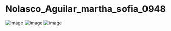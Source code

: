# Nolasco_Aguilar_martha_sofia_0948
![image](https://github.com/user-attachments/assets/9f9592ed-b29e-4d93-88ed-63f1e4dcabd2)
![image](https://github.com/user-attachments/assets/d841a14e-0981-451d-b5da-630a971f8530)
![image](https://github.com/user-attachments/assets/91ee2e86-c856-4598-b3de-c77a3fafbdd4)





